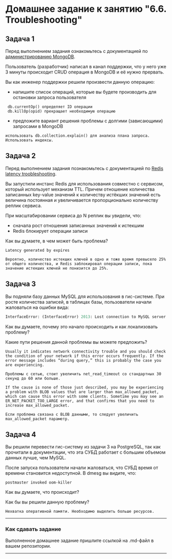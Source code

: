 # Домашнее задание к занятию "6.6. Troubleshooting"

## Задача 1

Перед выполнением задания ознакомьтесь с документацией по [администрированию MongoDB](https://docs.mongodb.com/manual/administration/).

Пользователь (разработчик) написал в канал поддержки, что у него уже 3 минуты происходит CRUD операция в MongoDB и её 
нужно прервать. 

Вы как инженер поддержки решили произвести данную операцию:
- напишите список операций, которые вы будете производить для остановки запроса пользователя
```
 db.currentOp() определяет ID операции
 db.killOp(opid) прекращает необходимую операцию
```
- предложите вариант решения проблемы с долгими (зависающими) запросами в MongoDB

```
использовать db.collection.explain() для анализа плана запроса. Использовать индексы.
```

## Задача 2

Перед выполнением задания познакомьтесь с документацией по [Redis latency troobleshooting](https://redis.io/topics/latency).

Вы запустили инстанс Redis для использования совместно с сервисом, который использует механизм TTL. 
Причем отношение количества записанных key-value значений к количеству истёкших значений есть величина постоянная и
увеличивается пропорционально количеству реплик сервиса. 

При масштабировании сервиса до N реплик вы увидели, что:
- сначала рост отношения записанных значений к истекшим
- Redis блокирует операции записи

Как вы думаете, в чем может быть проблема?

```
Latency generated by expires

Вероятно, количество истекших ключей в одно и тоже время превысело 25% от общего количества, и Redis заблокировал операции записи, пока значение истекших ключей не понизится до 25%. 
```
 
## Задача 3

Вы подняли базу данных MySQL для использования в гис-системе. При росте количества записей, в таблицах базы,
пользователи начали жаловаться на ошибки вида:
```python
InterfaceError: (InterfaceError) 2013: Lost connection to MySQL server during query u'SELECT..... '
```

Как вы думаете, почему это начало происходить и как локализовать проблему?

Какие пути решения данной проблемы вы можете предложить?

```
Usually it indicates network connectivity trouble and you should check the condition of your network if this error occurs frequently. If the error message includes “during query,” this is probably the case you are experiencing.

Проблемы с сетью, стоит увеличить net_read_timeout со стандартных 30 секунд до 60 или больше.

If the cause is none of those just described, you may be experiencing a problem with BLOB values that are larger than max_allowed_packet, which can cause this error with some clients. Sometime you may see an ER_NET_PACKET_TOO_LARGE error, and that confirms that you need to increase max_allowed_packet.

Если проблема связана с BLOB данными, то следует увеличить max_allowed_packet параметр.
```

## Задача 4


Вы решили перевести гис-систему из задачи 3 на PostgreSQL, так как прочитали в документации, что эта СУБД работает с 
большим объемом данных лучше, чем MySQL.

После запуска пользователи начали жаловаться, что СУБД время от времени становится недоступной. В dmesg вы видите, что:

`postmaster invoked oom-killer`

Как вы думаете, что происходит?

Как бы вы решили данную проблему?

```
Нехватка оперативной памяти. Необходимо выделить больше ресурсов. 
```

---

### Как cдавать задание

Выполненное домашнее задание пришлите ссылкой на .md-файл в вашем репозитории.

---
